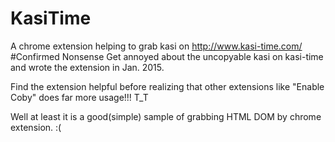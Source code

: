 # KasiTime
A chrome extension helping to grab kasi on http://www.kasi-time.com/
#Confirmed Nonsense
Get annoyed about the uncopyable kasi on kasi-time and wrote the extension in Jan. 2015.

Find the extension helpful before realizing that other extensions like "Enable Coby" does far more usage!!! T_T

Well at least it is a good(simple) sample of grabbing HTML DOM by chrome extension. :(
